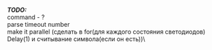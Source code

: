***TODO:***\
command - ?\
parse timeout number\
make it parallel (сделать в for(для каждого состояния светодиодов) Delay(1) и считывание символа(если он есть))\